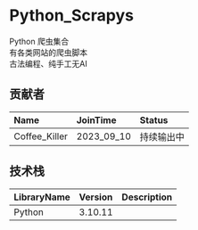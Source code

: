 # Python_Scrapys 

Python 爬虫集合  
有各类网站的爬虫脚本  
古法编程、纯手工无AI


## 贡献者
| Name          | JoinTime   | Status |
|:--------------|:-----------|:-------|
| Coffee_Killer | 2023_09_10 | 持续输出中  |


## 技术栈
| LibraryName | Version | Description |
|:------------|:--------|:------------|
| Python      | 3.10.11 |             |
